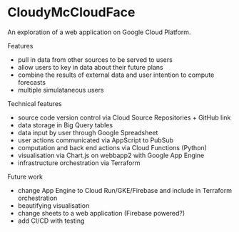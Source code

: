 # CloudyMcCloudFace

An exploration of a web application on Google Cloud Platform.

Features
- pull in data from other sources to be served to users
- allow users to key in data about their future plans
- combine the results of external data and user intention to compute forecasts
- multiple simulataneous users

Technical features
- source code version control via Cloud Source Repositories + GitHub link
- data storage in Big Query tables
- data input by user through Google Spreadsheet
- user actions communicated via AppScript to PubSub
- computation and back end actions via Cloud Functions (Python)
- visualisation via Chart.js on webbapp2 with Google App Engine
- infrastructure orchestration via Terraform

Future work
- change App Engine to Cloud Run/GKE/Firebase and include in Terraform orchestration
- beautifying visualisation
- change sheets to a web application (Firebase powered?)
- add CI/CD with testing
